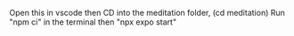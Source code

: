 Open this in vscode then CD into the meditation folder, (cd meditation)
Run "npm ci" in the terminal then "npx expo start"
